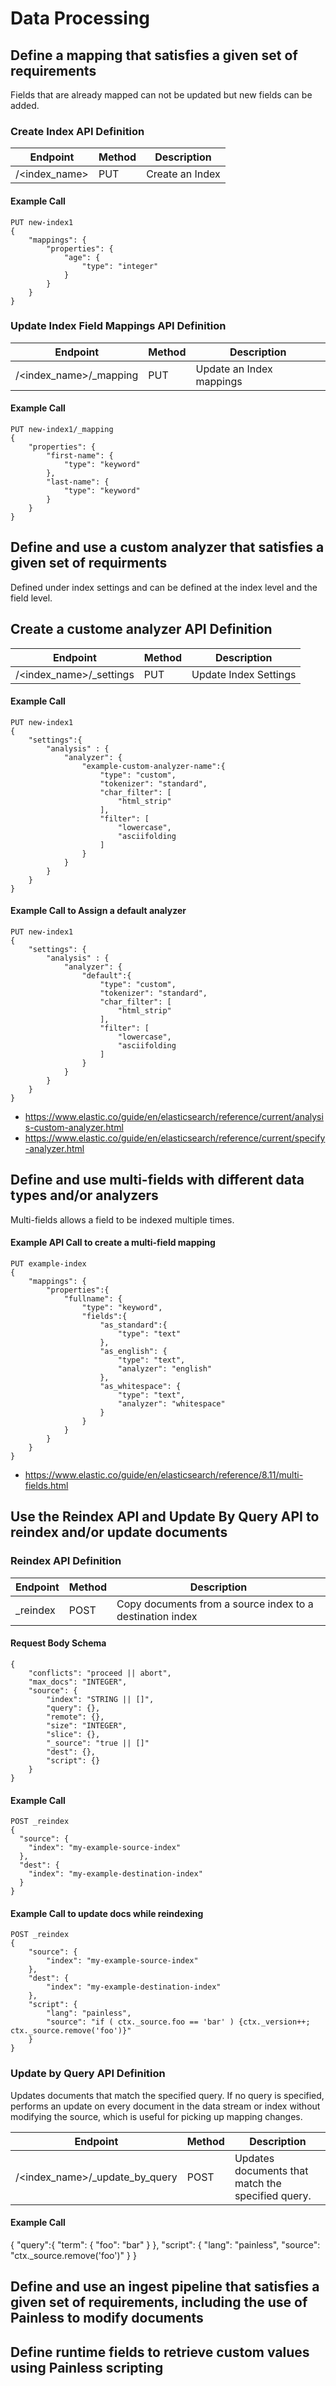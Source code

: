 # Data Processing

## Define a mapping that satisfies a given set of requirements
Fields that are already mapped can not be updated but new fields can be added.

### Create Index API Definition
| Endpoint | Method | Description | 
|----------|--------|-------------|
| /\<index\_name\> |  PUT   | Create an Index|

#### Example Call
```
PUT new-index1
{
    "mappings": {
        "properties": {
            "age": {
                "type": "integer"
            }
        }
    }
}
```

### Update Index Field Mappings API Definition
| Endpoint | Method | Description | 
|----------|--------|-------------|
| /\<index\_name\>/_mapping |  PUT   | Update an Index mappings|

#### Example Call
```
PUT new-index1/_mapping
{
    "properties": {
        "first-name": {
            "type": "keyword"
        },
        "last-name": {
            "type": "keyword"
        }
    }
}
```
## Define and use a custom analyzer that satisfies a given set of requirments
Defined under index settings and can be defined at the index level and the field level.

## Create a custome analyzer API Definition
| Endpoint | Method | Description | 
|----------|--------|-------------|
| /\<index\_name\>/\_settings | PUT | Update Index Settings |

#### Example Call
```
PUT new-index1
{
    "settings":{
        "analysis" : {
            "analyzer": {
                "example-custom-analyzer-name":{
                    "type": "custom",
                    "tokenizer": "standard",
                    "char_filter": [
                        "html_strip"
                    ],
                    "filter": [
                        "lowercase",
                        "asciifolding
                    ]
                }
            }
        }
    }
}
```

#### Example Call to Assign a default analyzer
```
PUT new-index1
{
    "settings": {
        "analysis" : {
            "analyzer": {
                "default":{
                    "type": "custom",
                    "tokenizer": "standard",
                    "char_filter": [
                        "html_strip"
                    ],
                    "filter": [
                        "lowercase",
                        "asciifolding
                    ]
                }
            }
        }
    }
}
```

* https://www.elastic.co/guide/en/elasticsearch/reference/current/analysis-custom-analyzer.html
* https://www.elastic.co/guide/en/elasticsearch/reference/current/specify-analyzer.html

## Define and use multi-fields with different data types and/or analyzers
Multi-fields allows a field to be indexed multiple times.

#### Example API Call to create a multi-field mapping
```
PUT example-index
{
    "mappings": {
        "properties":{
            "fullname": {
                "type": "keyword",
                "fields":{
                    "as_standard":{
                        "type": "text"
                    },
                    "as_english": {
                        "type": "text",
                        "analyzer": "english"
                    },
                    "as_whitespace": {
                        "type": "text",
                        "analyzer": "whitespace"
                    }
                }
            }
        }
    }
}
```

* https://www.elastic.co/guide/en/elasticsearch/reference/8.11/multi-fields.html

## Use the Reindex API and Update By Query API to reindex and/or update documents

### Reindex API Definition

| Endpoint | Method | Description | 
|----------|--------|-------------|
| _reindex |  POST  | Copy documents from a source index to a destination index |

#### Request Body Schema

```
{
    "conflicts": "proceed || abort",
    "max_docs": "INTEGER",
    "source": {
        "index": "STRING || []",
        "query": {},
        "remote": {},
        "size": "INTEGER",
        "slice": {},
        "_source": "true || []"
        "dest": {},
        "script": {}
    }
}
```

#### Example Call
```
POST _reindex
{
  "source": {
    "index": "my-example-source-index"
  },
  "dest": {
    "index": "my-example-destination-index"
  }
}
```

#### Example Call to update docs while reindexing
```
POST _reindex
{
    "source": {
        "index": "my-example-source-index"
    },
    "dest": {
        "index": "my-example-destination-index"
    },
    "script": {
        "lang": "painless",
        "source": "if ( ctx._source.foo == 'bar' ) {ctx._version++; ctx._source.remove('foo')}"
    }
}
```

### Update by Query API Definition
Updates documents that match the specified query. If no query is specified, performs an update on every document in the data stream or index without modifying the source, which is useful for picking up mapping changes.

| Endpoint | Method | Description | 
|----------|--------|-------------|
| /\<index\_name\>/\_update\_by\_query | POST | Updates documents that match the specified query. |

#### Example Call
{
    "query":{
        "term": {
            "foo": "bar"
        }
    },
    "script": {
        "lang": "painless",
        "source": "ctx._source.remove('foo')"
    }
}

## Define and use an ingest pipeline that satisfies a given set of requirements, including the use of Painless to modify documents

## Define runtime fields to retrieve custom values using Painless scripting

